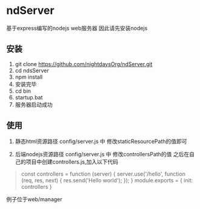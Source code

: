 # ndServer #
基于express编写的nodejs web服务器
因此请先安装nodejs

## 安装 ##
1. git clone https://github.com/nightdaysOrg/ndServer.git
2. cd ndsServer
3. npm install
4. 安装完毕
5. cd bin
6. startup.bat
7. 服务器启动成功

## 使用 ##
1. 静态html资源路径
config/server.js 中
修改staticResourcePath的值即可
 
2. 后端nodejs资源路径
config/server.js 中
修改controllersPath的值
之后在自己的项目中创建controllers.js,加入以下代码


>const controllers = function (server) {
>    server.use('/hello', function (req, res, next) {
>        res.send('Hello world');
>    });
>}
>module.exports = {
>    init: controllers
>}
>

例子位于web/manager
